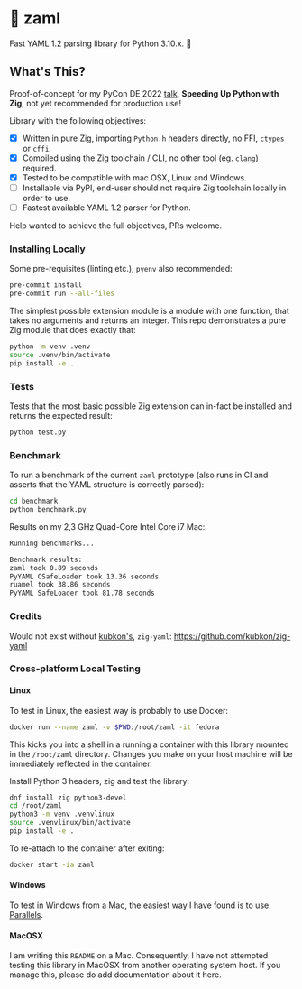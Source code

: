 # 🚀 zaml
Fast YAML 1.2 parsing library for Python 3.10.x. 🐍

## What's This?

Proof-of-concept for my PyCon DE 2022 [talk](https://2022.pycon.de/program/DFWSQR/), 
**Speeding Up Python with Zig**, not yet recommended for production use!

Library with the following objectives:
 - [x] Written in pure Zig, importing `Python.h` headers directly, no FFI, `ctypes` or `cffi`.
 - [x] Compiled using the Zig toolchain / CLI, no other tool (eg. `clang`) required.
 - [x] Tested to be compatible with mac OSX, Linux and Windows.
 - [ ] Installable via PyPI, end-user should not require Zig toolchain locally in order to use.
 - [ ] Fastest available YAML 1.2 parser for Python.

Help wanted to achieve the full objectives, PRs welcome.

### Installing Locally

Some pre-requisites (linting etc.), `pyenv` also recommended:
```bash
pre-commit install
pre-commit run --all-files
```

The simplest possible extension module is a module with one function, that takes no arguments and returns an integer. 
This repo demonstrates a pure Zig module that does exactly that:

```bash
python -m venv .venv
source .venv/bin/activate
pip install -e .
```

### Tests

Tests that the most basic possible Zig extension can in-fact be installed and returns the expected result:

```bash
python test.py
```

### Benchmark

To run a benchmark of the current `zaml` prototype (also runs in CI and asserts that the YAML structure is correctly 
parsed):
```bash
cd benchmark
python benchmark.py
```

Results on my 2,3 GHz Quad-Core Intel Core i7 Mac:

```bash
Running benchmarks...

Benchmark results:
zaml took 0.89 seconds
PyYAML CSafeLoader took 13.36 seconds
ruamel took 38.86 seconds
PyYAML SafeLoader took 81.78 seconds
```

### Credits

Would not exist without [kubkon's](https://github.com/kubkon), `zig-yaml`: https://github.com/kubkon/zig-yaml

### Cross-platform Local Testing

#### Linux

To test in Linux, the easiest way is probably to use Docker:

```bash
docker run --name zaml -v $PWD:/root/zaml -it fedora
```

This kicks you into a shell in a running a container with this library mounted in
the `/root/zaml` directory. Changes you make on your host machine will be immediately
reflected in the container.

Install Python 3 headers, zig and test the library:

```bash
dnf install zig python3-devel
cd /root/zaml
python3 -m venv .venvlinux
source .venvlinux/bin/activate
pip install -e .
```

To re-attach to the container after exiting:

```bash
docker start -ia zaml
```

#### Windows

To test in Windows from a Mac, the easiest way I have found is to use [Parallels](https://www.parallels.com/).

#### MacOSX

I am writing this `README` on a Mac. Consequently, I have not attempted testing this library in MacOSX from another
operating system host. If you manage this, please do add documentation about it here.
